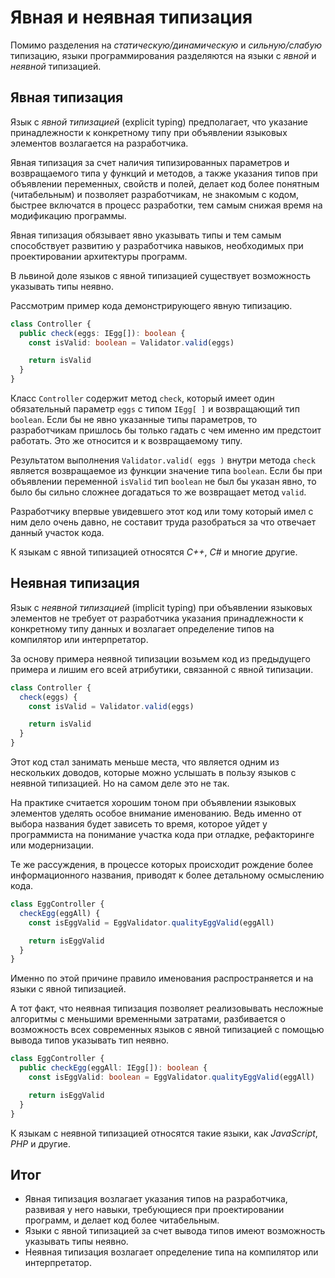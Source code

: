 # Явная и неявная типизация

Помимо разделения на _статическую/динамическую_ и _сильную/слабую_ типизацию, языки программирования разделяются на языки с _явной_ и _неявной_ типизацией.

## Явная типизация

Язык с _явной типизацией_ (explicit typing) предполагает, что указание принадлежности к конкретному типу при объявлении языковых элементов возлагается на разработчика.

Явная типизация за счет наличия типизированных параметров и возвращаемого типа у функций и методов, а также указания типов при объявлении переменных, свойств и полей, делает код более понятным (читабельным) и позволяет разработчикам, не знакомым с кодом, быстрее включатся в процесс разработки, тем самым снижая время на модификацию программы.

Явная типизация обязывает явно указывать типы и тем самым способствует развитию у разработчика навыков, необходимых при проектировании архитектуры программ.

В львиной доле языков с явной типизацией существует возможность указывать типы неявно.

Рассмотрим пример кода демонстрирующего явную типизацию.

```ts
class Controller {
  public check(eggs: IEgg[]): boolean {
    const isValid: boolean = Validator.valid(eggs)

    return isValid
  }
}
```

Класс `Controller` содержит метод `check`, который имеет один обязательный параметр `eggs` c типом `IEgg[ ]` и возвращающий тип `boolean`. Если бы не явно указанные типы параметров, то разработчикам пришлось бы только гадать с чем именно им предстоит работать. Это же относится и к возвращаемому типу.

Результатом выполнения `Validator.valid( eggs )` внутри метода `check` является возвращаемое из функции значение типа `boolean`. Если бы при объявлении переменной `isValid` тип `boolean` не был бы указан явно, то было бы сильно сложнее догадаться то же возвращает метод `valid`.

Разработчику впервые увидевшего этот код или тому который имел с ним дело очень давно, не составит труда разобраться за что отвечает данный участок кода.

К языкам с явной типизацией относятся _С++_, _С#_ и многие другие.

## Неявная типизация

Язык с _неявной типизацией_ (implicit typing) при объявлении языковых элементов не требует от разработчика указания принадлежности к конкретному типу данных и возлагает определение типов на компилятор или интерпретатор.

За основу примера неявной типизации возьмем код из предыдущего примера и лишим его всей атрибутики, связанной с явной типизации.

```ts
class Controller {
  check(eggs) {
    const isValid = Validator.valid(eggs)

    return isValid
  }
}
```

Этот код стал занимать меньше места, что является одним из нескольких доводов, которые можно услышать в пользу языков с неявной типизацией. Но на самом деле это не так.

На практике считается хорошим тоном при объявлении языковых элементов уделять особое внимание именованию. Ведь именно от выбора названия будет зависеть то время, которое уйдет у программиста на понимание участка кода при отладке, рефакторинге или модернизации.

Те же рассуждения, в процессе которых происходит рождение более информационного названия, приводят к более детальному осмыслению кода.

```ts
class EggController {
  checkEgg(eggAll) {
    const isEggValid = EggValidator.qualityEggValid(eggAll)

    return isEggValid
  }
}
```

Именно по этой причине правило именования распространяется и на языки с явной типизацией.

А тот факт, что неявная типизация позволяет реализовывать несложные алгоритмы с меньшими временными затратами, разбивается о возможность всех современных языков с явной типизацией с помощью вывода типов указывать тип неявно.

```ts
class EggController {
  public checkEgg(eggAll: IEgg[]): boolean {
    const isEggValid: boolean = EggValidator.qualityEggValid(eggAll)

    return isEggValid
  }
}
```

К языкам с неявной типизацией относятся такие языки, как _JavaScript_, _PHP_ и другие.

## Итог

- Явная типизация возлагает указания типов на разработчика, развивая у него навыки, требующиеся при проектировании программ, и делает код более читабельным.
- Языки с явной типизацией за счет вывода типов имеют возможность указывать типы неявно.
- Неявная типизация возлагает определение типа на компилятор или интерпретатор.
